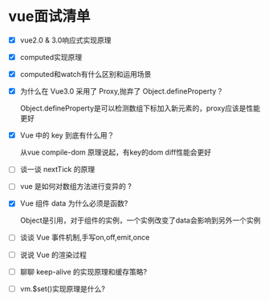 # vue面试清单

* [x] vue2.0 & 3.0响应式实现原理
* [x] computed实现原理
* [x] computed和watch有什么区别和运用场景
* [x] 为什么在 Vue3.0 采用了 Proxy,抛弃了 Object.defineProperty？

  Object.defineProperty是可以检测数组下标加入新元素的，proxy应该是性能更好

* [x] Vue 中的 key 到底有什么用？

  从vue compile-dom 原理说起，有key的dom diff性能会更好

* [ ] 谈一谈 nextTick 的原理
* [ ] vue 是如何对数组方法进行变异的 ?
* [x] Vue 组件 data 为什么必须是函数?

  Object是引用，对于组件的实例，一个实例改变了data会影响到另外一个实例

* [ ] 谈谈 Vue 事件机制,手写on,off,emit,once
* [ ] 说说 Vue 的渲染过程
* [ ] 聊聊 keep-alive 的实现原理和缓存策略?
* [ ] vm.$set\(\)实现原理是什么?

